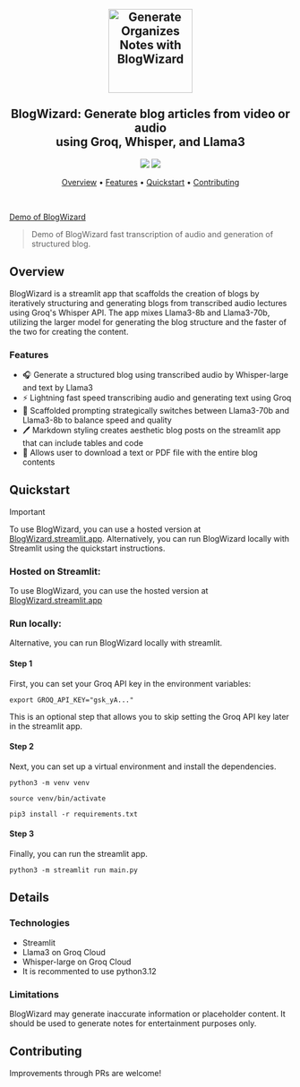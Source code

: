 <h2 align="center">
 <br>
 <img src="https://i.imgur.com/scoiUgD.png" alt="Generate Organizes Notes with BlogWizard" width="150">
 <br>
 <br>
 BlogWizard: Generate blog articles from video or audio<br>using Groq, Whisper, and Llama3
 <br>
</h2>

<!-- Adapted from ScribeWizard by @benkliger  -->

<p align="center">
 <a href="https://github.com/cho-groq/BlogWizard/stargazers"><img src="https://img.shields.io/github/stars/cho-groq/BlogWizard"></a>
 <a href="https://github.com/cho-groq/BlogWizard/blob/main/LICENSE.md">
 <img src="https://img.shields.io/badge/License-MIT-green.svg">
 </a>
</p>

<p align="center">
 <a href="#Overview">Overview</a> •
 <a href="#Features">Features</a> •
 <a href="#Quickstart">Quickstart</a> •
 <a href="#Contributing">Contributing</a>
</p>

<br>

[Demo of BlogWizard](https://github.com/user-attachments/assets/0893d952-bb3b-4f94-b79d-cedb6183024b)
> Demo of BlogWizard fast transcription of audio and generation of structured blog.


## Overview

BlogWizard is a streamlit app that scaffolds the creation of blogs by iteratively structuring and generating blogs from transcribed audio lectures using Groq's Whisper API. The app mixes Llama3-8b and Llama3-70b, utilizing the larger model for generating the blog structure and the faster of the two for creating the content.


### Features

- 🎧 Generate a structured blog using transcribed audio by Whisper-large and text by Llama3
- ⚡ Lightning fast speed transcribing audio and generating text using Groq
- 📖 Scaffolded prompting strategically switches between Llama3-70b and Llama3-8b to balance speed and quality
- 🖊️ Markdown styling creates aesthetic blog posts on the streamlit app that can include tables and code 
- 📂 Allows user to download a text or PDF file with the entire blog contents

## Quickstart

> [!IMPORTANT]
> To use BlogWizard, you can use a hosted version at [BlogWizard.streamlit.app](https://BlogWizard.streamlit.app).
> Alternatively, you can run BlogWizard locally with Streamlit using the quickstart instructions.


### Hosted on Streamlit:

To use BlogWizard, you can use the hosted version at [BlogWizard.streamlit.app](https://BlogWizard.streamlit.app)


### Run locally:

Alternative, you can run BlogWizard locally with streamlit.

#### Step 1
First, you can set your Groq API key in the environment variables:

~~~
export GROQ_API_KEY="gsk_yA..."
~~~

This is an optional step that allows you to skip setting the Groq API key later in the streamlit app.

#### Step 2
Next, you can set up a virtual environment and install the dependencies.

~~~
python3 -m venv venv
~~~

~~~
source venv/bin/activate
~~~

~~~
pip3 install -r requirements.txt
~~~


#### Step 3
Finally, you can run the streamlit app.

~~~
python3 -m streamlit run main.py
~~~

## Details


### Technologies

- Streamlit
- Llama3 on Groq Cloud
- Whisper-large on Groq Cloud
- It is recommented to use python3.12

### Limitations

BlogWizard may generate inaccurate information or placeholder content. It should be used to generate notes for entertainment purposes only.

## Contributing

Improvements through PRs are welcome!

